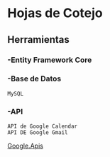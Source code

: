 # Hojas de Cotejo

## Herramientas


### -Entity Framework Core
### -Base de Datos
    MySQL
### -API
    API de Google Calendar
    API DE Google Gmail
   [Google.Apis](https://www.nuget.org/packages/Google.Apis)
